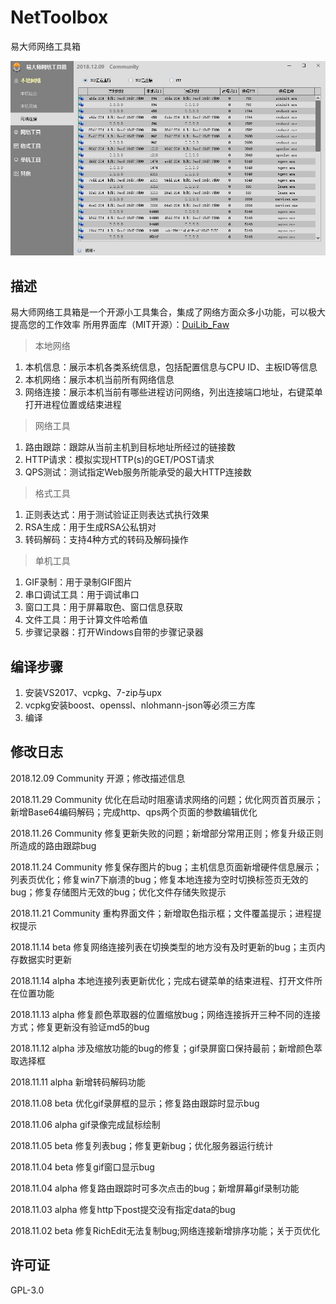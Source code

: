 # NetToolbox
易大师网络工具箱

![capture.jpg](capture.jpg)

## 描述
易大师网络工具箱是一个开源小工具集合，集成了网络方面众多小功能，可以极大提高您的工作效率
所用界面库（MIT开源）：[DuiLib_Faw](https://github.com/fawdlstty/DuiLib_Faw)

> 本地网络

1. 本机信息：展示本机各类系统信息，包括配置信息与CPU ID、主板ID等信息
2. 本机网络：展示本机当前所有网络信息
3. 网络连接：展示本机当前有哪些进程访问网络，列出连接端口地址，右键菜单打开进程位置或结束进程

> 网络工具

1. 路由跟踪：跟踪从当前主机到目标地址所经过的链接数
2. HTTP请求：模拟实现HTTP(s)的GET/POST请求
3. QPS测试：测试指定Web服务所能承受的最大HTTP连接数

> 格式工具

1. 正则表达式：用于测试验证正则表达式执行效果
2. RSA生成：用于生成RSA公私钥对
3. 转码解码：支持4种方式的转码及解码操作

> 单机工具

1. GIF录制：用于录制GIF图片
2. 串口调试工具：用于调试串口
3. 窗口工具：用于屏幕取色、窗口信息获取
4. 文件工具：用于计算文件哈希值
5. 步骤记录器：打开Windows自带的步骤记录器



## 编译步骤
1. 安装VS2017、vcpkg、7-zip与upx
2. vcpkg安装boost、openssl、nlohmann-json等必须三方库
3. 编译



## 修改日志
2018.12.09 Community 开源；修改描述信息

2018.11.29 Community 优化在启动时阻塞请求网络的问题；优化网页首页展示；新增Base64编码解码；完成http、qps两个页面的参数编辑优化

2018.11.26 Community 修复更新失败的问题；新增部分常用正则；修复升级正则所造成的路由跟踪bug

2018.11.24 Community 修复保存图片的bug；主机信息页面新增硬件信息展示；列表页优化；修复win7下崩溃的bug；修复本地连接为空时切换标签页无效的bug；修复存储图片无效的bug；优化文件存储失败提示

2018.11.21 Community 重构界面文件；新增取色指示框；文件覆盖提示；进程提权提示

2018.11.14 beta 修复网络连接列表在切换类型的地方没有及时更新的bug；主页内存数据实时更新

2018.11.14 alpha 本地连接列表更新优化；完成右键菜单的结束进程、打开文件所在位置功能

2018.11.13 alpha 修复颜色萃取器的位置缩放bug；网络连接拆开三种不同的连接方式；修复更新没有验证md5的bug

2018.11.12 alpha 涉及缩放功能的bug的修复；gif录屏窗口保持最前；新增颜色萃取选择框

2018.11.11 alpha 新增转码解码功能

2018.11.08 beta 优化gif录屏框的显示；修复路由跟踪时显示bug

2018.11.06 alpha gif录像完成鼠标绘制

2018.11.05 beta 修复列表bug；修复更新bug；优化服务器运行统计

2018.11.04 beta 修复gif窗口显示bug

2018.11.04 alpha 修复路由跟踪时可多次点击的bug；新增屏幕gif录制功能

2018.11.03 alpha 修复http下post提交没有指定data的bug

2018.11.02 beta 修复RichEdit无法复制bug;网络连接新增排序功能；关于页优化



## 许可证
GPL-3.0

